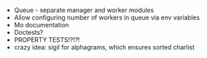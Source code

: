 - Queue - separate manager and worker modules
- Allow configuring number of workers in queue via env variables
- Mo documentation
- Doctests?
- PROPERTY TESTS!?!?!
- crazy idea: sigil for alphagrams, which ensures sorted charlist
